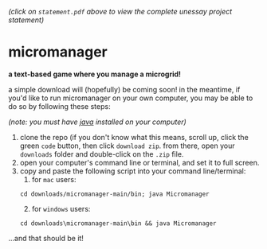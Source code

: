 *(click on `statement.pdf` above to view the complete unessay project statement)*

# micromanager

**a text-based game where you manage a microgrid!**

a simple download will (hopefully) be coming soon! in the meantime, if you'd like to run micromanager on your own computer, you may be able to do so by following these steps:

_(note: you must have [java](https://www.java.com/en/download/help/download_options.html) installed on your computer)_

1. clone the repo (if you don't know what this means, scroll up, click the green `code` button, then click `download zip`. from there, open your `downloads` folder and double-click on the `.zip` file.
2. open your computer's command line or terminal, and set it to full screen.
3. copy and paste the following script into your command line/terminal:
   1. for `mac` users:
   ```
   cd downloads/micromanager-main/bin; java Micromanager
   ```
   2. for `windows` users:
   ```
   cd downloads\micromanager-main\bin && java Micromanager
   ```

...and that should be it!
